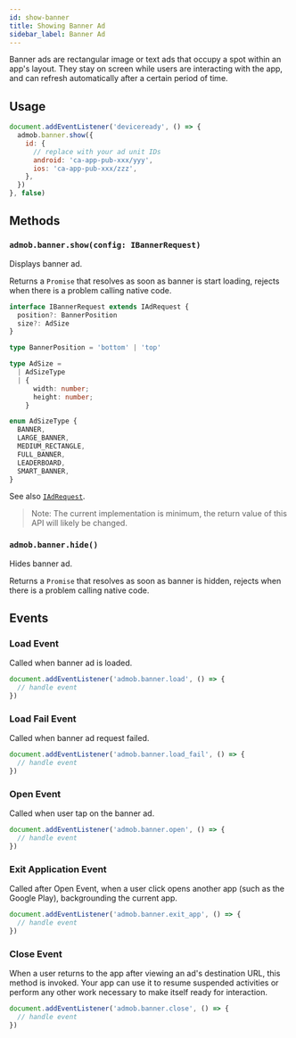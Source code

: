 ```yaml
---
id: show-banner
title: Showing Banner Ad
sidebar_label: Banner Ad
---
```


Banner ads are rectangular image or text ads that occupy a spot within an app's layout. They stay on screen while users are interacting with the app, and can refresh automatically after a certain period of time.

## Usage

```js
document.addEventListener('deviceready', () => {
  admob.banner.show({
    id: {
      // replace with your ad unit IDs
      android: 'ca-app-pub-xxx/yyy',
      ios: 'ca-app-pub-xxx/zzz',
    },
  })
}, false)
```

## Methods

### `admob.banner.show(config: IBannerRequest)`

Displays banner ad.

Returns a `Promise` that resolves as soon as banner is start loading, rejects when there is a problem calling native code.

```ts
interface IBannerRequest extends IAdRequest {
  position?: BannerPosition
  size?: AdSize
}

type BannerPosition = 'bottom' | 'top'

type AdSize =
  | AdSizeType
  | {
      width: number;
      height: number;
    }

enum AdSizeType {
  BANNER,
  LARGE_BANNER,
  MEDIUM_RECTANGLE,
  FULL_BANNER,
  LEADERBOARD,
  SMART_BANNER,
}
```

See also [`IAdRequest`](./ad-request-options.md#iadrequest).

> Note: The current implementation is minimum, the return value of this API will likely be changed.

### `admob.banner.hide()`

Hides banner ad.

Returns a `Promise` that resolves as soon as banner is hidden, rejects when there is a problem calling native code.

## Events

### Load Event

Called when banner ad is loaded.

```js
document.addEventListener('admob.banner.load', () => {
  // handle event
})
```

### Load Fail Event

Called when banner ad request failed.

```js
document.addEventListener('admob.banner.load_fail', () => {
  // handle event
})
```

### Open Event

Called when user tap on the banner ad.

```js
document.addEventListener('admob.banner.open', () => {
  // handle event
})
```

### Exit Application Event

Called after Open Event, when a user click opens another app (such as the Google Play), backgrounding the current app.

```js
document.addEventListener('admob.banner.exit_app', () => {
  // handle event
})
```

### Close Event

When a user returns to the app after viewing an ad's destination URL, this method is invoked. Your app can use it to resume suspended activities or perform any other work necessary to make itself ready for interaction.

```js
document.addEventListener('admob.banner.close', () => {
  // handle event
})
```
